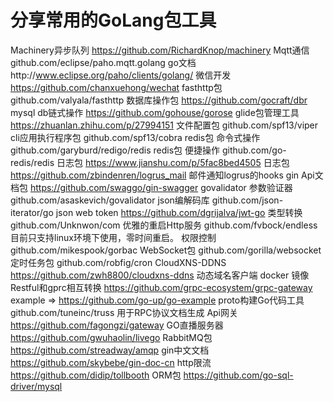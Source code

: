 # 分享常用的GoLang包工具

Machinery异步队列   https://github.com/RichardKnop/machinery
Mqtt通信  github.com/eclipse/paho.mqtt.golang go文档http://www.eclipse.org/paho/clients/golang/
微信开发    https://github.com/chanxuehong/wechat
fasthttp包   github.com/valyala/fasthttp
数据库操作包  https://github.com/gocraft/dbr
mysql db链式操作    https://github.com/gohouse/gorose
glide包管理工具  https://zhuanlan.zhihu.com/p/27994151
文件配置包   github.com/spf13/viper
cli应用执行程序包  github.com/spf13/cobra
redis包 命令式操作    github.com/garyburd/redigo/redis
redis包 便捷操作 github.com/go-redis/redis
日志包 https://www.jianshu.com/p/5fac8bed4505
日志包 https://github.com/zbindenren/logrus_mail   邮件通知logrus的hooks
gin Api文档包  https://github.com/swaggo/gin-swagger
govalidator 参数验证器   github.com/asaskevich/govalidator
json编解码库    github.com/json-iterator/go
json web token  https://github.com/dgrijalva/jwt-go
类型转换    github.com/Unknwon/com
优雅的重启Http服务 github.com/fvbock/endless   目前只支持linux环境下使用，零时间重启。
权限控制    github.com/mikespook/gorbac
WebSocket包  github.com/gorilla/websocket
定时任务包   github.com/robfig/cron
CloudXNS-DDNS   https://github.com/zwh8800/cloudxns-ddns    动态域名客户端 docker 镜像
Restful和gprc相互转换    https://github.com/grpc-ecosystem/grpc-gateway  example => https://github.com/go-up/go-example
proto构建Go代码工具   github.com/tuneinc/truss    用于RPC协议文档生成
Api网关   https://github.com/fagongzi/gateway
GO直播服务器 https://github.com/gwuhaolin/livego
RabbitMQ包   https://github.com/streadway/amqp
gin中文文档 https://github.com/skybebe/gin-doc-cn
http限流  https://github.com/didip/tollbooth
ORM包    https://github.com/go-sql-driver/mysql